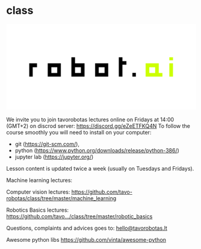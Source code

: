 # class

![robotai](https://raw.githubusercontent.com/tavo-robotas/class/master/images/intro_b.jpg)

We invite you to join tavorobotas lectures online on Fridays at 14:00 (GMT+2) on discrod server:
https://discord.gg/eZeETFKQ4N
To follow the course smoothly you will need to install on your computer:
- git (https://git-scm.com/),
- python (https://www.python.org/downloads/release/python-386/)
- jupyter lab (https://jupyter.org/)

Lesson content is updated twice a week (usually on Tuesdays and Fridays).

Machine learning lectures:

Computer vision lectures:
https://github.com/tavo-robotas/class/tree/master/machine_learning

Robotics Basics lectures:
https://github.com/tavo.../class/tree/master/robotic_basics

Questions, complaints and advices goes to:
hello@tavorobotas.lt

Awesome python libs
https://github.com/vinta/awesome-python
